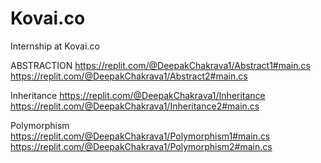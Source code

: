 # Kovai.co
Internship at Kovai.co

ABSTRACTION
https://replit.com/@DeepakChakrava1/Abstract1#main.cs
https://replit.com/@DeepakChakrava1/Abstract2#main.cs

Inheritance
https://replit.com/@DeepakChakrava1/Inheritance
https://replit.com/@DeepakChakrava1/Inheritance2#main.cs

Polymorphism
https://replit.com/@DeepakChakrava1/Polymorphism1#main.cs
https://replit.com/@DeepakChakrava1/Polymorphism2#main.cs
